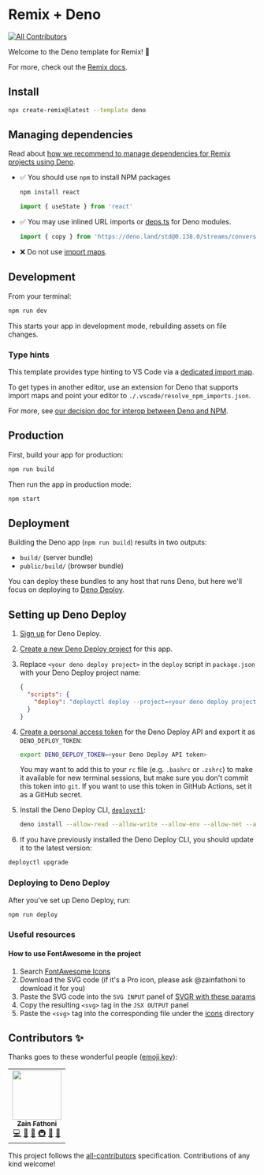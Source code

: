 # Remix + Deno
<!-- ALL-CONTRIBUTORS-BADGE:START - Do not remove or modify this section -->
[![All Contributors](https://img.shields.io/badge/all_contributors-1-orange.svg?style=flat-square)](#contributors-)
<!-- ALL-CONTRIBUTORS-BADGE:END -->

Welcome to the Deno template for Remix! 🦕

For more, check out the [Remix docs](https://remix.run/docs).

## Install

```sh
npx create-remix@latest --template deno
```

## Managing dependencies

Read about
[how we recommend to manage dependencies for Remix projects using Deno](https://github.com/remix-run/remix/blob/main/decisions/0001-use-npm-to-manage-npm-dependencies-for-deno-projects.md).

- ✅ You should use `npm` to install NPM packages

  ```sh
  npm install react
  ```

  ```ts
  import { useState } from 'react'
  ```

- ✅ You may use inlined URL imports or
  [deps.ts](https://deno.land/manual/examples/manage_dependencies#managing-dependencies)
  for Deno modules.

  ```ts
  import { copy } from 'https://deno.land/std@0.138.0/streams/conversion.ts'
  ```

- ❌ Do not use
  [import maps](https://deno.land/manual/linking_to_external_code/import_maps).

## Development

From your terminal:

```sh
npm run dev
```

This starts your app in development mode, rebuilding assets on file changes.

### Type hints

This template provides type hinting to VS Code via a
[dedicated import map](./.vscode/resolve_npm_imports.json).

To get types in another editor, use an extension for Deno that supports import
maps and point your editor to `./.vscode/resolve_npm_imports.json`.

For more, see
[our decision doc for interop between Deno and NPM](https://github.com/remix-run/remix/blob/main/decisions/0001-use-npm-to-manage-npm-dependencies-for-deno-projects.md#vs-code-type-hints).

## Production

First, build your app for production:

```sh
npm run build
```

Then run the app in production mode:

```sh
npm start
```

## Deployment

Building the Deno app (`npm run build`) results in two outputs:

- `build/` (server bundle)
- `public/build/` (browser bundle)

You can deploy these bundles to any host that runs Deno, but here we'll focus on
deploying to [Deno Deploy](https://deno.com/deploy).

## Setting up Deno Deploy

1. [Sign up](https://dash.deno.com/signin) for Deno Deploy.

2. [Create a new Deno Deploy project](https://dash.deno.com/new) for this app.

3. Replace `<your deno deploy project>` in the `deploy` script in `package.json`
   with your Deno Deploy project name:

   ```json
   {
     "scripts": {
       "deploy": "deployctl deploy --project=<your deno deploy project> --include=.cache,build,public ./build/index.js"
     }
   }
   ```

4. [Create a personal access token](https://dash.deno.com/account) for the Deno
   Deploy API and export it as `DENO_DEPLOY_TOKEN`:

   ```sh
   export DENO_DEPLOY_TOKEN=<your Deno Deploy API token>
   ```

   You may want to add this to your `rc` file (e.g. `.bashrc` or `.zshrc`) to
   make it available for new terminal sessions, but make sure you don't commit
   this token into `git`. If you want to use this token in GitHub Actions, set
   it as a GitHub secret.

5. Install the Deno Deploy CLI,
   [`deployctl`](https://github.com/denoland/deployctl):

   ```sh
   deno install --allow-read --allow-write --allow-env --allow-net --allow-run --no-check -r -f https://deno.land/x/deploy/deployctl.ts
   ```

6. If you have previously installed the Deno Deploy CLI, you should update it to
   the latest version:

```sh
deployctl upgrade
```

### Deploying to Deno Deploy

After you've set up Deno Deploy, run:

```sh
npm run deploy
```

### Useful resources

#### How to use FontAwesome in the project

1. Search [FontAwesome Icons](https://fontawesome.com/icons)
2. Download the SVG code (if it's a Pro icon, please ask @zainfathoni to
   download it for you)
3. Paste the SVG code into the `SVG INPUT` panel of
   [SVGR with these params](https://react-svgr.com/playground/?svgProps=role%3Dimg%2Cfill%3DcurrentColor&typescript=true)
4. Copy the resulting `<svg>` tag in the `JSX OUTPUT` panel
5. Paste the `<svg>` tag into the corresponding file under the
   [icons](/app/icons/) directory

## Contributors ✨

Thanks goes to these wonderful people ([emoji key](https://allcontributors.org/docs/en/emoji-key)):

<!-- ALL-CONTRIBUTORS-LIST:START - Do not remove or modify this section -->
<!-- prettier-ignore-start -->
<!-- markdownlint-disable -->
<table>
  <tr>
    <td align="center"><a href="https://zainf.dev"><img src="https://avatars.githubusercontent.com/u/6315466?v=4?s=100" width="100px;" alt=""/><br /><sub><b>Zain Fathoni</b></sub></a><br /><a href="https://github.com/senar-ai/web/commits?author=zainfathoni" title="Code">💻</a> <a href="https://github.com/senar-ai/web/commits?author=zainfathoni" title="Documentation">📖</a> <a href="#design-zainfathoni" title="Design">🎨</a> <a href="#infra-zainfathoni" title="Infrastructure (Hosting, Build-Tools, etc)">🚇</a> <a href="#maintenance-zainfathoni" title="Maintenance">🚧</a> <a href="#tool-zainfathoni" title="Tools">🔧</a></td>
  </tr>
</table>

<!-- markdownlint-restore -->
<!-- prettier-ignore-end -->

<!-- ALL-CONTRIBUTORS-LIST:END -->

This project follows the [all-contributors](https://github.com/all-contributors/all-contributors) specification. Contributions of any kind welcome!